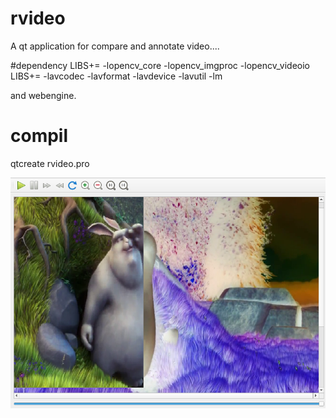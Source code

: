 # rvideo
A qt application for compare and annotate video....

#dependency 
LIBS+= -lopencv_core -lopencv_imgproc  -lopencv_videoio
LIBS+= -lavcodec -lavformat -lavdevice -lavutil -lm

and webengine.

# compil

qtcreate rvideo.pro


![Image](rvideo.png)
